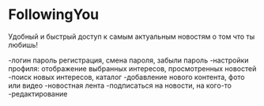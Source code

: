 # FollowingYou
Удобный и быстрый доступ к самым актуальным новостям о том что ты любишь!

-логин пароль регистрация, смена пароля, забыли пароль
-настройки профиля: отображение выбранных интересов, просмотренных новостей
-поиск новых интересов, каталог
-добавление нового контента, фото или видео
-новостная лента
-подписаться на новости, на кого-то
-редактирование
